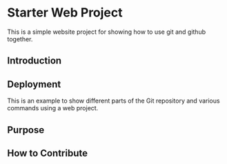 # Starter Web Project
This is a simple website project for showing how to use git and github together.
## Introduction

## Deployment

This is an example to show different parts of the Git repository and various commands using a web project.

## Purpose

## How to Contribute